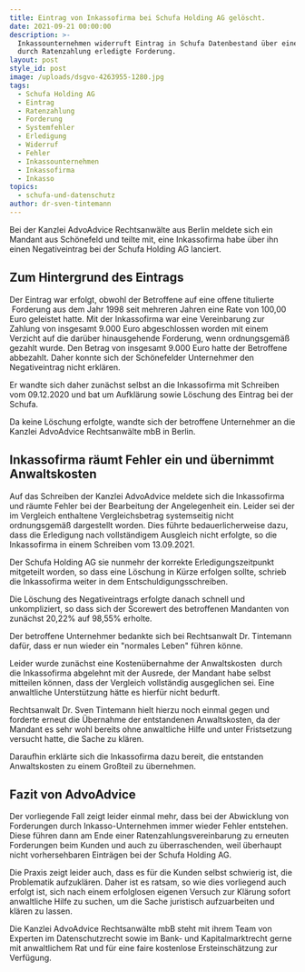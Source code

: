 ```yaml
---
title: Eintrag von Inkassofirma bei Schufa Holding AG gelöscht.
date: 2021-09-21 00:00:00
description: >-
  Inkassounternehmen widerruft Eintrag in Schufa Datenbestand über eine bereits
  durch Ratenzahlung erledigte Forderung.
layout: post
style_id: post
image: /uploads/dsgvo-4263955-1280.jpg
tags:
  - Schufa Holding AG
  - Eintrag
  - Ratenzahlung
  - Forderung
  - Systemfehler
  - Erledigung
  - Widerruf
  - Fehler
  - Inkassounternehmen
  - Inkassofirma
  - Inkasso
topics:
  - schufa-und-datenschutz
author: dr-sven-tintemann
---
```

Bei der Kanzlei AdvoAdvice Rechtsanwälte aus Berlin meldete sich ein Mandant aus Schönefeld und teilte mit, eine Inkassofirma habe über ihn einen Negativeintrag bei der Schufa Holding AG lanciert.&nbsp;

## Zum Hintergrund des Eintrags

Der Eintrag war erfolgt, obwohl der Betroffene auf eine offene titulierte &nbsp;Forderung aus dem Jahr 1998 seit mehreren Jahren eine Rate von 100,00 Euro geleistet hatte. Mit der Inkassofirma war eine Vereinbarung zur Zahlung von insgesamt 9.000 Euro abgeschlossen worden mit einem Verzicht auf die darüber hinausgehende Forderung, wenn ordnungsgemä&szlig; gezahlt wurde. Den Betrag von insgesamt 9.000 Euro hatte der Betroffene abbezahlt. Daher konnte sich der Schönefelder Unternehmer den Negativeintrag nicht erklären.&nbsp;

Er wandte sich daher zunächst selbst an die Inkassofirma mit Schreiben vom 09.12.2020 und bat um Aufklärung sowie Löschung des Eintrag bei der Schufa.&nbsp;

Da keine Löschung erfolgte, wandte sich der betroffene Unternehmer an die Kanzlei AdvoAdvice Rechtsanwälte mbB in Berlin.&nbsp;

## Inkassofirma räumt Fehler ein und übernimmt Anwaltskosten

Auf das Schreiben der Kanzlei AdvoAdvice meldete sich die Inkassofirma und räumte Fehler bei der Bearbeitung der Angelegenheit ein. Leider sei der im Vergleich enthaltene Vergleichsbetrag systemseitig nicht ordnungsgemä&szlig; dargestellt worden. Dies führte bedauerlicherweise dazu, dass die Erledigung nach vollständigem Ausgleich nicht erfolgte, so die Inkassofirma in einem Schreiben vom 13.09.2021.&nbsp;

Der Schufa Holding AG sie nunmehr der korrekte Erledigungszeitpunkt mitgeteilt worden, so dass eine Löschung in Kürze erfolgen sollte, schrieb die Inkassofirma weiter in dem Entschuldigungsschreiben.&nbsp;

Die Löschung des Negativeintrags erfolgte danach schnell und unkompliziert, so dass sich der Scorewert des betroffenen Mandanten von zunächst 20,22% auf 98,55% erholte.&nbsp;

Der betroffene Unternehmer bedankte sich bei Rechtsanwalt Dr. Tintemann dafür, dass er nun wieder ein "normales Leben" führen könne.&nbsp;

Leider wurde zunächst eine Kostenübernahme der Anwaltskosten &nbsp;durch die Inkassofirma abgelehnt mit der Ausrede, der Mandant habe selbst mitteilen können, dass der Vergleich vollständig ausgeglichen sei. Eine anwaltliche Unterstützung hätte es hierfür nicht bedurft.&nbsp;

Rechtsanwalt Dr. Sven Tintemann hielt hierzu noch einmal gegen und forderte erneut die Übernahme der entstandenen Anwaltskosten, da der Mandant es sehr wohl bereits ohne anwaltliche Hilfe und unter Fristsetzung versucht hatte, die Sache zu klären.&nbsp;

Daraufhin erklärte sich die Inkassofirma dazu bereit, die entstanden Anwaltskosten zu einem Gro&szlig;teil zu übernehmen.&nbsp;

## Fazit von AdvoAdvice

Der vorliegende Fall zeigt leider einmal mehr, dass bei der Abwicklung von Forderungen durch Inkasso-Unternehmen immer wieder Fehler entstehen. Diese führen dann am Ende einer Ratenzahlungsvereinbarung zu erneuten Forderungen beim Kunden und auch zu überraschenden, weil überhaupt nicht vorhersehbaren Einträgen bei der Schufa Holding AG.&nbsp;

Die Praxis zeigt leider auch, dass es für die Kunden selbst schwierig ist, die Problematik aufzuklären. Daher ist es ratsam, so wie dies vorliegend auch erfolgt ist, sich nach einem erfolglosen eigenen Versuch zur Klärung sofort anwaltliche Hilfe zu suchen, um die Sache juristisch aufzuarbeiten und klären zu lassen.&nbsp;

Die Kanzlei AdvoAdvice Rechtsanwälte mbB steht mit ihrem Team von Experten im Datenschutzrecht sowie im Bank- und Kapitalmarktrecht gerne mit anwaltlichem Rat und für eine faire kostenlose Ersteinschätzung zur Verfügung.

&nbsp;

